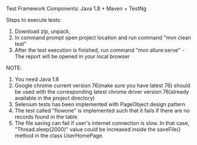 Test Framework Components: Java 1.8 + Maven + TestNg

Steps to execute tests:
1. Download zip, unpack, 
2. In command prompt open project location and run command "mvn clean test"
3. After the test execution is finished, run command "mvn allure:serve" - The report will be opened in your local browser

NOTE:
1. You need Java 1.8
2. Google chrome current version 76(make sure you have latest 76) should be used with the corresponding latest chrome driver version 76(already available in the project directory)
3. Selenium tests has been implemented with PageObject design pattern
4. The test called "flowone" is implemented such that it fails if there are no records found in the table
5. The file saving can fail if user's internet connection is slow. In that case, "Thread.sleep(2000)" value could be increased inside the saveFile() method in the class UserHomePage.
